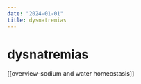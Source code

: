 ```yaml
---
date: "2024-01-01"
title: dysnatremias
---
```


# dysnatremias

[[overview-sodium and water homeostasis]]
